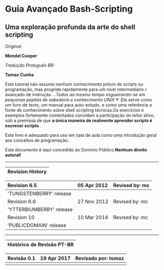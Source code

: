 # Guia Avançado Bash-Scripting

## Uma exploração profunda da arte do shell scripting



_Original:_

**Mendel Cooper**

_Tradução Protuguês BR:_

**Tomaz Cunha**



Este tutorial não assume nenhum conhecimento prévio de scripts ou programação, mas progride rapidamente para um nível intermediário / avançado de instrução _...Todos ao mesmo tempo esgueirando-se em pequenas pepitas de sabedoria e conhecimento UNIX ®_ .Ele serve como um livro de texto, um manual para auto-estudo, e como uma referência e fonte de conhecimento sobre shell scripting técnicas.Os exercícios e exemplos fortemente comentados convidam a participação do leitor ativo, sob a premissa de que **a única maneira de realmente aprender scripts é escrever scripts** .

Este livro é adequado para uso em sala de aula como uma introdução geral aos conceitos de programação.

Este documento é aqui concedido ao Domínio Público.**Nenhum direito autoral!**

---

| **Revision History** |
| :--- |


| Revision 6.5 | 05 Apr 2012 | Revised by: mc |
| :--- | :--- | :--- |
| 'TUNGSTENBERRY' release |  |  |
| Revision 6.6 | 27 Nov 2012 | Revised by: mc |
| 'YTTERBIUMBERRY' release |  |  |
| Revision 10 | 10 Mar 2014 | Revised by: mc |
| 'PUBLICDOMAIN' release |  |  |

---

| Histórico de Revisão PT-BR |
| :--- |


| Revisão 0.1 | 19 Apr 2017 | Revisado por: tomaz |
| :--- | :--- | :--- |
|  |  |  |



